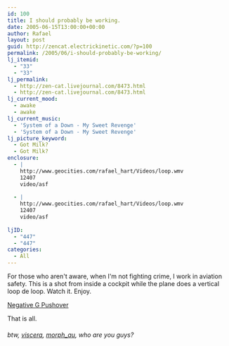 ```yaml
---
id: 100
title: I should probably be working.
date: 2005-06-15T13:00:00+00:00
author: Rafael
layout: post
guid: http://zencat.electrickinetic.com/?p=100
permalink: /2005/06/i-should-probably-be-working/
lj_itemid:
  - "33"
  - "33"
lj_permalink:
  - http://zen-cat.livejournal.com/8473.html
  - http://zen-cat.livejournal.com/8473.html
lj_current_mood:
  - awake
  - awake
lj_current_music:
  - 'System of a Down - My Sweet Revenge'
  - 'System of a Down - My Sweet Revenge'
lj_picture_keyword:
  - Got Milk?
  - Got Milk?
enclosure:
  - |
    http://www.geocities.com/rafael_hart/Videos/loop.wmv
    12407
    video/asf
    
  - |
    http://www.geocities.com/rafael_hart/Videos/loop.wmv
    12407
    video/asf
    
ljID:
  - "447"
  - "447"
categories:
  - All
---
```

For those who aren't aware, when I'm not fighting crime, I work in aviation safety. This is a shot from inside a cockpit while the plane does a vertical loop de loop. Watch it. Enjoy.

<a href="http://www.geocities.com/rafael_hart/Videos/loop.wmv">Negative G Pushover</a>

That is all.

<h6>btw, <a href="http://viscera.livejournal.com/" class="lj-user">viscera</a>, <a href="http://morph_au.livejournal.com/" class="lj-user">morph_au</a>, who are you guys?</h6>